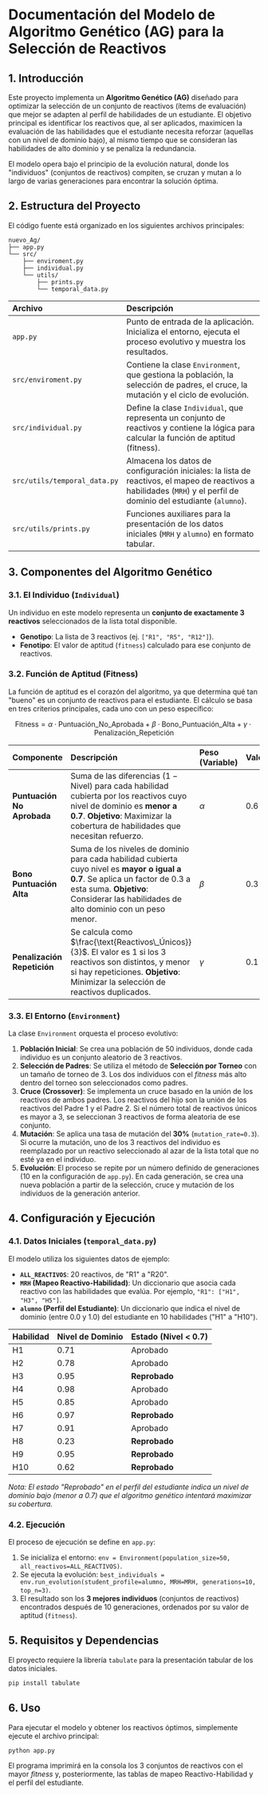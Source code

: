 # Documentación del Modelo de Algoritmo Genético (AG) para la Selección de Reactivos

## 1. Introducción

Este proyecto implementa un **Algoritmo Genético (AG)** diseñado para optimizar la selección de un conjunto de reactivos (ítems de evaluación) que mejor se adapten al perfil de habilidades de un estudiante. El objetivo principal es identificar los reactivos que, al ser aplicados, maximicen la evaluación de las habilidades que el estudiante necesita reforzar (aquellas con un nivel de dominio bajo), al mismo tiempo que se consideran las habilidades de alto dominio y se penaliza la redundancia.

El modelo opera bajo el principio de la evolución natural, donde los "individuos" (conjuntos de reactivos) compiten, se cruzan y mutan a lo largo de varias generaciones para encontrar la solución óptima.

## 2. Estructura del Proyecto

El código fuente está organizado en los siguientes archivos principales:

```
nuevo_Ag/
├── app.py
└── src/
    ├── enviroment.py
    ├── individual.py
    └── utils/
        ├── prints.py
        └── temporal_data.py
```

| Archivo | Descripción |
| :--- | :--- |
| `app.py` | Punto de entrada de la aplicación. Inicializa el entorno, ejecuta el proceso evolutivo y muestra los resultados. |
| `src/enviroment.py` | Contiene la clase `Environment`, que gestiona la población, la selección de padres, el cruce, la mutación y el ciclo de evolución. |
| `src/individual.py` | Define la clase `Individual`, que representa un conjunto de reactivos y contiene la lógica para calcular la función de aptitud (fitness). |
| `src/utils/temporal_data.py` | Almacena los datos de configuración iniciales: la lista de reactivos, el mapeo de reactivos a habilidades (`MRH`) y el perfil de dominio del estudiante (`alumno`). |
| `src/utils/prints.py` | Funciones auxiliares para la presentación de los datos iniciales (`MRH` y `alumno`) en formato tabular. |

## 3. Componentes del Algoritmo Genético

### 3.1. El Individuo (`Individual`)

Un individuo en este modelo representa un **conjunto de exactamente 3 reactivos** seleccionados de la lista total disponible.

*   **Genotipo**: La lista de 3 reactivos (ej. `["R1", "R5", "R12"]`).
*   **Fenotipo**: El valor de aptitud (`fitness`) calculado para ese conjunto de reactivos.

### 3.2. Función de Aptitud (Fitness)

La función de aptitud es el corazón del algoritmo, ya que determina qué tan "bueno" es un conjunto de reactivos para el estudiante. El cálculo se basa en tres criterios principales, cada uno con un peso específico:

$$
\text{Fitness} = \alpha \cdot \text{Puntuación\_No\_Aprobada} + \beta \cdot \text{Bono\_Puntuación\_Alta} + \gamma \cdot \text{Penalización\_Repetición}
$$

| Componente | Descripción | Peso (Variable) | Valor |
| :--- | :--- | :--- | :--- |
| **Puntuación No Aprobada** | Suma de las diferencias $(1 - \text{Nivel})$ para cada habilidad cubierta por los reactivos cuyo nivel de dominio es **menor a 0.7**. **Objetivo**: Maximizar la cobertura de habilidades que necesitan refuerzo. | $\alpha$ | 0.6 |
| **Bono Puntuación Alta** | Suma de los niveles de dominio para cada habilidad cubierta cuyo nivel es **mayor o igual a 0.7**. Se aplica un factor de 0.3 a esta suma. **Objetivo**: Considerar las habilidades de alto dominio con un peso menor. | $\beta$ | 0.3 |
| **Penalización Repetición** | Se calcula como $\frac{\text{Reactivos\_Únicos}}{3}$. El valor es 1 si los 3 reactivos son distintos, y menor si hay repeticiones. **Objetivo**: Minimizar la selección de reactivos duplicados. | $\gamma$ | 0.1 |

### 3.3. El Entorno (`Environment`)

La clase `Environment` orquesta el proceso evolutivo:

1.  **Población Inicial**: Se crea una población de 50 individuos, donde cada individuo es un conjunto aleatorio de 3 reactivos.
2.  **Selección de Padres**: Se utiliza el método de **Selección por Torneo** con un tamaño de torneo de 3. Los dos individuos con el *fitness* más alto dentro del torneo son seleccionados como padres.
3.  **Cruce (Crossover)**: Se implementa un cruce basado en la unión de los reactivos de ambos padres. Los reactivos del hijo son la unión de los reactivos del Padre 1 y el Padre 2. Si el número total de reactivos únicos es mayor a 3, se seleccionan 3 reactivos de forma aleatoria de ese conjunto.
4.  **Mutación**: Se aplica una tasa de mutación del **30%** (`mutation_rate=0.3`). Si ocurre la mutación, uno de los 3 reactivos del individuo es reemplazado por un reactivo seleccionado al azar de la lista total que no esté ya en el individuo.
5.  **Evolución**: El proceso se repite por un número definido de generaciones (10 en la configuración de `app.py`). En cada generación, se crea una nueva población a partir de la selección, cruce y mutación de los individuos de la generación anterior.

## 4. Configuración y Ejecución

### 4.1. Datos Iniciales (`temporal_data.py`)

El modelo utiliza los siguientes datos de ejemplo:

*   **`ALL_REACTIVOS`**: 20 reactivos, de "R1" a "R20".
*   **`MRH` (Mapeo Reactivo-Habilidad)**: Un diccionario que asocia cada reactivo con las habilidades que evalúa. Por ejemplo, `"R1": ["H1", "H3", "H5"]`.
*   **`alumno` (Perfil del Estudiante)**: Un diccionario que indica el nivel de dominio (entre 0.0 y 1.0) del estudiante en 10 habilidades ("H1" a "H10").

| Habilidad | Nivel de Dominio | Estado (Nivel < 0.7) |
| :--- | :--- | :--- |
| H1 | 0.71 | Aprobado |
| H2 | 0.78 | Aprobado |
| H3 | 0.95 | **Reprobado** |
| H4 | 0.98 | Aprobado |
| H5 | 0.85 | Aprobado |
| H6 | 0.97 | **Reprobado** |
| H7 | 0.91 | Aprobado |
| H8 | 0.23 | **Reprobado** |
| H9 | 0.95 | **Reprobado** |
| H10 | 0.62 | **Reprobado** |

*Nota: El estado "Reprobado" en el perfil del estudiante indica un nivel de dominio bajo (menor a 0.7) que el algoritmo genético intentará maximizar su cobertura.*

### 4.2. Ejecución

El proceso de ejecución se define en `app.py`:

1.  Se inicializa el entorno: `env = Environment(population_size=50, all_reactivos=ALL_REACTIVOS)`.
2.  Se ejecuta la evolución: `best_individuals = env.run_evolution(student_profile=alumno, MRH=MRH, generations=10, top_n=3)`.
3.  El resultado son los **3 mejores individuos** (conjuntos de reactivos) encontrados después de 10 generaciones, ordenados por su valor de aptitud (`fitness`).

## 5. Requisitos y Dependencias

El proyecto requiere la librería `tabulate` para la presentación tabular de los datos iniciales.

```bash
pip install tabulate
```

## 6. Uso

Para ejecutar el modelo y obtener los reactivos óptimos, simplemente ejecute el archivo principal:

```bash
python app.py
```

El programa imprimirá en la consola los 3 conjuntos de reactivos con el mayor *fitness* y, posteriormente, las tablas de mapeo Reactivo-Habilidad y el perfil del estudiante.

